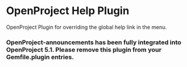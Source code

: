 OpenProject Help Plugin
===========================


OpenProject Plugin for overriding the global help link in the menu.

### OpenProject-announcements has been fully integrated into OpenProject 5.1. Please remove this plugin from your Gemfile.plugin entries.